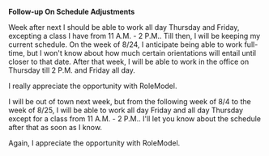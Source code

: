 **Follow-up On Schedule Adjustments**

Week after next I should be able to work all day Thursday and Friday, excepting a class I have from 11 A.M. - 2 P.M.. Till then, I will be keeping my current schedule. On the week of 8/24, I anticipate being able to work full-time, but I won't know about how much certain orientations will entail until closer to that date. After that week, I will be able to work in the office on Thursday till 2 P.M. and Friday all day.

I really appreciate the opportunity with RoleModel.



I will be out of town next week, but from the following week of 8/4 to the week of 8/25, I will be able to work all day Friday and all day Thursday except for a class from 11 A.M. - 2 P.M.. I'll let you know about the schedule after that as soon as I know.

Again, I appreciate the opportunity with RoleModel.

